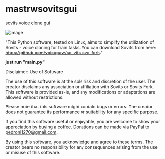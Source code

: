 # mastrwsovitsgui
sovits voice clone gui

![image](https://github.com/masterwix/mastrwsovitsgui/assets/5401263/e7c52026-9913-48d5-be11-f2105ba1d902)


"This Python software, tested on Linux, aims to simplify the utilization of Sovits - voice cloning for train tasks. You can download Sovits from here: https://github.com/voicepaw/so-vits-svc-fork."

**just run "main.py"**



Disclaimer: Use of Software

The use of this software is at the sole risk and discretion of the user. The creator disclaims any association or affiliation with Sovits or Sovits Fork. This software is provided as-is, and any modifications or adaptations are allowed without restrictions.

Please note that this software might contain bugs or errors. The creator does not guarantee its performance or suitability for any specific purpose.

If you find this software useful or enjoyable, you are welcome to show your appreciation by buying a coffee. Donations can be made via PayPal to pedroni1270@gmail.com.

By using this software, you acknowledge and agree to these terms. The creator bears no responsibility for any consequences arising from the use or misuse of this software.
